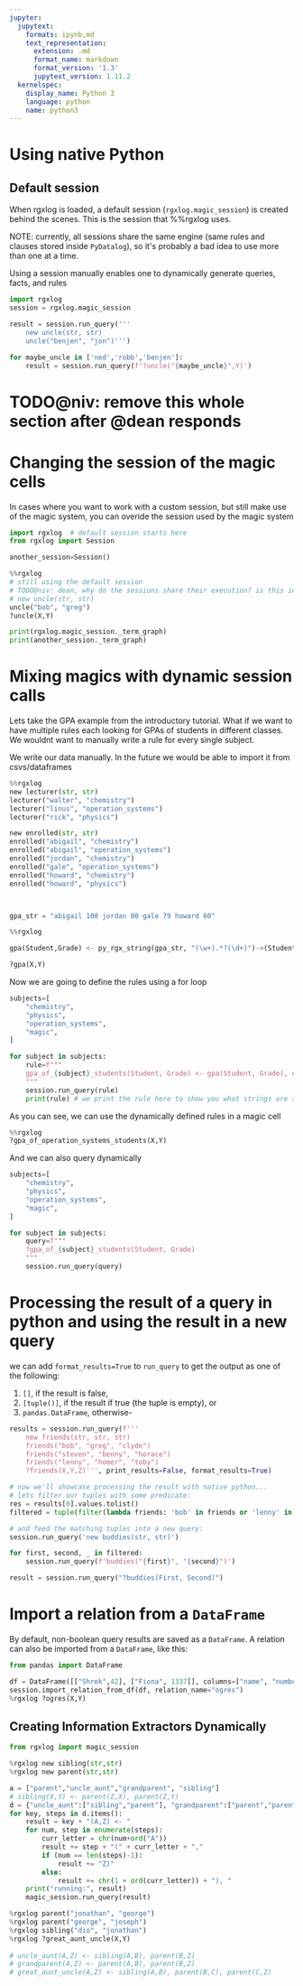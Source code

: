 ```yaml
---
jupyter:
  jupytext:
    formats: ipynb,md
    text_representation:
      extension: .md
      format_name: markdown
      format_version: '1.3'
      jupytext_version: 1.11.2
  kernelspec:
    display_name: Python 3
    language: python
    name: python3
---
```


# Using native Python


## Default session


When rgxlog is loaded, a default session (`rgxlog.magic_session`) is created behind the scenes. This is the session that %%rgxlog uses.


NOTE: currently, all sessions share the same engine (same rules and clauses stored inside `PyDatalog`),
so it's probably a bad idea to use more than one at a time.


Using a session manually enables one to dynamically generate queries, facts, and rules

```python
import rgxlog
session = rgxlog.magic_session
```

```python
result = session.run_query('''
    new uncle(str, str)
    uncle("benjen", "jon")''')
```

```python
for maybe_uncle in ['ned','robb','benjen']:
    result = session.run_query(f'?uncle("{maybe_uncle}",Y)')
```

# TODO@niv: remove this whole section after @dean responds


# Changing the session of the magic cells


In cases where you want to work with a custom session, but still make use of the magic system, you can overide the session used by the magic system

```python
import rgxlog  # default session starts here
from rgxlog import Session

another_session=Session()
```

```python
%%rgxlog
# still using the default session
# TODO@niv: dean, why do the sessions share their execution? is this intentional?
# new uncle(str, str)
uncle("bob", "greg")
?uncle(X,Y)
```

```python
print(rgxlog.magic_session._term_graph)
print(another_session._term_graph)
```

# Mixing magics with dynamic session calls


Lets take the GPA example from the introductory tutorial.
What if we want to have multiple rules each looking for GPAs of students in different classes.
We wouldnt want to manually write a rule for every single subject.


We write our data manually. In the future we would be able to import it from csvs/dataframes

```python
%%rgxlog
new lecturer(str, str)
lecturer("walter", "chemistry")
lecturer("linus", "operation_systems")
lecturer("rick", "physics")

new enrolled(str, str)
enrolled("abigail", "chemistry")
enrolled("abigail", "operation_systems")
enrolled("jordan", "chemistry")
enrolled("gale", "operation_systems")
enrolled("howard", "chemistry")
enrolled("howard", "physics")



gpa_str = "abigail 100 jordan 80 gale 79 howard 60"

```

```python
%%rgxlog

gpa(Student,Grade) <- py_rgx_string(gpa_str, "(\w+).*?(\d+)")->(Student, Grade),enrolled(Student,X)

?gpa(X,Y)
```

Now we are going to define the rules using a for loop

```python
subjects=[
    "chemistry",
    "physics",
    "operation_systems",
    "magic",
]

for subject in subjects:
    rule=f"""
    gpa_of_{subject}_students(Student, Grade) <- gpa(Student, Grade), enrolled(Student, "{subject}")
    """
    session.run_query(rule)
    print(rule) # we print the rule here to show you what strings are sent to the session
```

As you can see, we can use the dynamically defined rules in a magic cell

```python
%%rgxlog
?gpa_of_operation_systems_students(X,Y)
```

And we can also query dynamically

```python
subjects=[
    "chemistry",
    "physics",
    "operation_systems",
    "magic",
]

for subject in subjects:
    query=f"""
    ?gpa_of_{subject}_students(Student, Grade)
    """
    session.run_query(query)
```

# Processing the result of a query in python and using the result in a new query


we can add `format_results=True` to `run_query` to get the output as one of the following:
1. `[]`, if the result is false,
2. `[tuple()]`, if the result if true (the tuple is empty), or
3. `pandas.DataFrame`, otherwise-

```python
results = session.run_query(f'''
    new friends(str, str, str)
    friends("bob", "greg", "clyde")
    friends("steven", "benny", "horace")
    friends("lenny", "homer", "toby")
    ?friends(X,Y,Z)''', print_results=False, format_results=True)

# now we'll showcase processing the result with native python...
# lets filter our tuples with some predicate:
res = results[0].values.tolist()
filtered = tuple(filter(lambda friends: 'bob' in friends or 'lenny' in friends, res))

# and feed the matching tuples into a new query:
session.run_query('new buddies(str, str)')

for first, second, _ in filtered:
    session.run_query(f'buddies("{first}", "{second}")')

result = session.run_query("?buddies(First, Second)")
```

# Import a relation from a `DataFrame`


By default, non-boolean query results are saved as a `DataFrame`.
A relation can also be imported from a `DataFrame`, like this:

```python
from pandas import DataFrame

df = DataFrame([["Shrek",42], ["Fiona", 1337]], columns=["name", "number"])
session.import_relation_from_df(df, relation_name="ogres")
%rgxlog ?ogres(X,Y)
```

## Creating Information Extractors Dynamically

```python
from rgxlog import magic_session

%rgxlog new sibling(str,str)
%rgxlog new parent(str,str)

a = ["parent","uncle_aunt","grandparent", "sibling"]
# sibling(X,Y) <- parent(Z,X), parent(Z,Y)
d = {"uncle_aunt":["sibling","parent"], "grandparent":["parent","parent"], "great_aunt_uncle": ["sibling","parent","parent"]}
for key, steps in d.items():
    result = key + "(A,Z) <- "
    for num, step in enumerate(steps):
        curr_letter = chr(num+ord("A"))
        result += step + "(" + curr_letter + ","
        if (num == len(steps)-1):
            result += "Z)"
        else:
            result += chr(1 + ord(curr_letter)) + "), "
    print("running:", result)
    magic_session.run_query(result)

%rgxlog parent("jonathan", "george")
%rgxlog parent("george", "joseph")
%rgxlog sibling("dio", "jonathan")
%rgxlog ?great_aunt_uncle(X,Y)
        
# uncle_aunt(A,Z) <- sibling(A,B), parent(B,Z)
# grandparent(A,Z) <- parent(A,B), parent(B,Z)
# great_aunt_uncle(A,Z) <- sibling(A,B), parent(B,C), parent(C,Z)
```

```python

```
